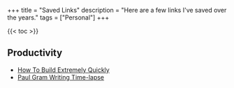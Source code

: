 +++
title = "Saved Links"
description = "Here are a few links I've saved over the years."
tags = ["Personal"]
+++

{{< toc >}}

## Productivity
- [How To Build Extremely Quickly](https://learnhowtolearn.org/how-to-build-extremely-quickly/)
- [Paul Gram Writing Time-lapse](https://byronm.com/13sentences.html)



